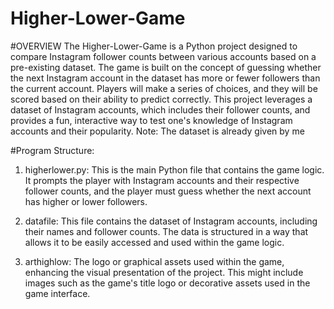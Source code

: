 # Higher-Lower-Game
#OVERVIEW
The Higher-Lower-Game is a Python project designed to compare Instagram follower counts between various accounts based on a pre-existing dataset. The game is built on the concept of guessing whether the next Instagram account in the dataset has more or fewer followers than the current account. Players will make a series of choices, and they will be scored based on their ability to predict correctly.
This project leverages a dataset of Instagram accounts, which includes their follower counts, and provides a fun, interactive way to test one's knowledge of Instagram accounts and their popularity. 
Note: The dataset is already given by me

#Program Structure:
1. higherlower.py: This is the main Python file that contains the game logic. It prompts the player with Instagram accounts and their respective follower counts, and the player must guess whether the next account has higher or lower followers.

2. datafile: This file contains the dataset of Instagram accounts, including their names and follower counts. The data is structured in a way that allows it to be easily accessed and used within the game logic.

3. arthighlow: The logo or graphical assets used within the game, enhancing the visual presentation of the project. This might include images such as the game's title logo or decorative assets used in the game interface.
